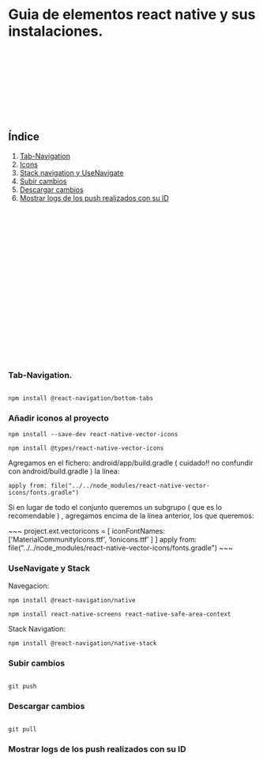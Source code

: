 # Guia de elementos react native y sus instalaciones.
<br>
<br>
<br>
<br>
<br>
<br>
<br>
<br>


## Índice


<ol>
  <li> <a href = "#Tab-Navigation"> Tab-Navigation </a> </li>
  <li> <a href = "#Icons"> Icons </a> </li>
  <li> <a href = "#Navigate"> Stack navigation y UseNavigate </a> </li>
  <li> <a href = "#push"> Subir cambios </a> </li>
  <li> <a href = "#pull"> Descargar cambios </a> </li>
  <li> <a href = "#log"> Mostrar logs de los push realizados con su ID </a> </li>
</ol>



<br>
<br>
<br>
<br>
<br>
<br>
<br>
<br>
<br>
<br>
<br>
<br>
<br>
<br>
<br>

<br> <br>

<span id="Tab-Navigation">

### Tab-Navigation. 

~~~

npm install @react-navigation/bottom-tabs

~~~

<span id="icons">

### Añadir iconos al proyecto

~~~
npm install --save-dev react-native-vector-icons
~~~
~~~
npm install @types/react-native-vector-icons
~~~
<p>
  Agregamos en el fichero: android/app/build.gradle ( cuidado!! no confundir con
android/build.gradle ) la línea:
</p>

~~~
apply from: file("../../node_modules/react-native-vector-icons/fonts.gradle")
~~~

<p>
  Si en lugar de todo el conjunto queremos un subgrupo ( que es lo recomendable ) ,
agregamos encima de la línea anterior, los que queremos:
</p>
~~~
project.ext.vectoricons = [
iconFontNames: ['MaterialCommunityIcons.ttf', ‘Ionicons.ttf’ ]
]
apply from: file("../../node_modules/react-native-vector-icons/fonts.gradle")
~~~

<span id="Navigate">

### UseNavigate y Stack

Navegacion:
~~~
npm install @react-navigation/native
~~~
~~~
npm install react-native-screens react-native-safe-area-context
~~~

Stack Navigation:

~~~
npm install @react-navigation/native-stack
~~~


<span id="push">

### Subir cambios

~~~

git push

~~~

<span id="pull">

### Descargar cambios

~~~

git pull

~~~

<span id="log">

### Mostrar logs de los push realizados con su ID
